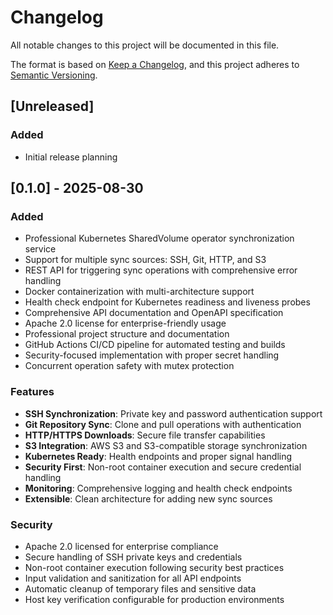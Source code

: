 # Changelog

All notable changes to this project will be documented in this file.

The format is based on [Keep a Changelog](https://keepachangelog.com/en/1.0.0/),
and this project adheres to [Semantic Versioning](https://semver.org/spec/v2.0.0.html).

## [Unreleased]

### Added
- Initial release planning

## [0.1.0] - 2025-08-30

### Added
- Professional Kubernetes SharedVolume operator synchronization service
- Support for multiple sync sources: SSH, Git, HTTP, and S3
- REST API for triggering sync operations with comprehensive error handling
- Docker containerization with multi-architecture support
- Health check endpoint for Kubernetes readiness and liveness probes
- Comprehensive API documentation and OpenAPI specification
- Apache 2.0 license for enterprise-friendly usage
- Professional project structure and documentation
- GitHub Actions CI/CD pipeline for automated testing and builds
- Security-focused implementation with proper secret handling
- Concurrent operation safety with mutex protection

### Features
- **SSH Synchronization**: Private key and password authentication support
- **Git Repository Sync**: Clone and pull operations with authentication
- **HTTP/HTTPS Downloads**: Secure file transfer capabilities
- **S3 Integration**: AWS S3 and S3-compatible storage synchronization
- **Kubernetes Ready**: Health endpoints and proper signal handling
- **Security First**: Non-root container execution and secure credential handling
- **Monitoring**: Comprehensive logging and health check endpoints
- **Extensible**: Clean architecture for adding new sync sources

### Security
- Apache 2.0 licensed for enterprise compliance
- Secure handling of SSH private keys and credentials
- Non-root container execution following security best practices
- Input validation and sanitization for all API endpoints
- Automatic cleanup of temporary files and sensitive data
- Host key verification configurable for production environments
